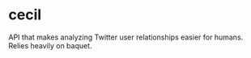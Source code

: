 # cecil
API that makes analyzing Twitter user relationships easier for humans. Relies heavily on baquet.
